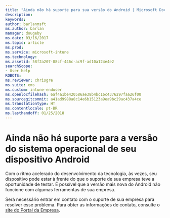 ```yaml
---
title: "Ainda não há suporte para sua versão do Android | Microsoft Docs"
description: 
keywords: 
author: barlanmsft
ms.author: barlan
manager: dougeby
ms.date: 03/16/2017
ms.topic: article
ms.prod: 
ms.service: microsoft-intune
ms.technology: 
ms.assetid: 58f2a207-88cf-446c-ac9f-ad10a124e4e2
searchScope:
- User help
ROBOTS: 
ms.reviewer: chrisgre
ms.suite: ems
ms.custom: intune-enduser
ms.openlocfilehash: 6af4a1be420586ae38b4bc16c4376297faa26f00
ms.sourcegitcommit: a41ad9988a8c14e6b15123a9ea9bc29ac437a4ce
ms.translationtype: HT
ms.contentlocale: pt-BR
ms.lasthandoff: 01/25/2018
---
```

# <a name="your-android-devices-operating-system-version-isnt-yet-supported"></a>Ainda não há suporte para a versão do sistema operacional de seu dispositivo Android

Com o ritmo acelerado do desenvolvimento da tecnologia, às vezes, seu dispositivo pode estar à frente do que o suporte de sua empresa teve a oportunidade de testar. É possível que a versão mais nova do Android não funcione com algumas ferramentas de sua empresa.

Será necessário entrar em contato com o suporte de sua empresa para resolver esse problema. Para obter as informações de contato, consulte o [site do Portal da Empresa](https://portal.manage.microsoft.com#HelpDeskDialog).
